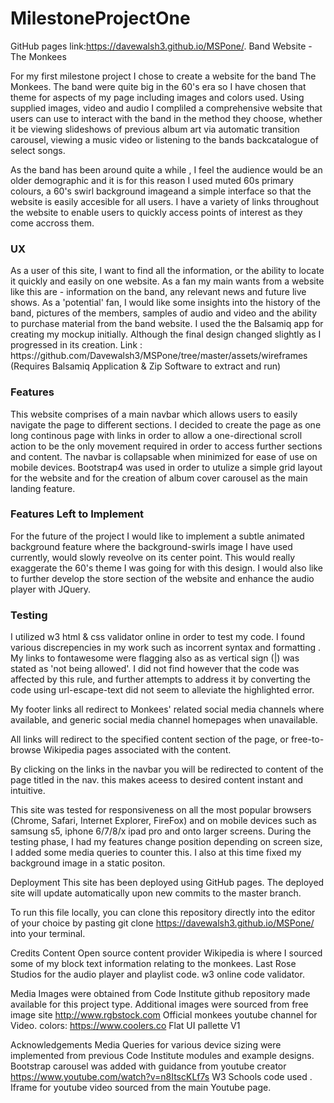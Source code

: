 
# MilestoneProjectOne

 GitHub pages link:https://davewalsh3.github.io/MSPone/.
Band Website - The Monkees

For my first milestone project I chose to create a website for the band The Monkees.
The band were quite big in the 60's era so I have chosen that theme for aspects of my page including images and colors used.
Using supplied images, video and audio I compliled a comprehensive website that users can use to interact with the band in the method they choose, whether it be viewing slideshows of previous album art via automatic transition carousel, viewing a music video or listening to the bands backcatalogue of select songs.


As the band has been around quite a while , I feel the audience would be an older demographic and it is for this reason I used muted 60s primary colours, a 60's swirl background imageand a simple interface so that the website is easily accesible for all users.
I have a variety of links throughout the website to enable users to quickly access points of interest as they come accross them.



<h3>UX</h3>
As a user of this site, I want to find all the information, or the ability to locate it quickly and easily on one website.
As a fan my main wants from a website like this are - information on the band, any relevant news and future live shows.
As a 'potential' fan, I would like some insights into the history of the band, pictures of the members, samples of audio and video and the ability to purchase material from the band website.
I used the the Balsamiq app for creating my mockup initially. Although the final design changed slightly as I progressed in its creation.
Link : https://github.com/Davewalsh3/MSPone/tree/master/assets/wireframes 
(Requires Balsamiq Application & Zip Software to extract and run)

<h3>Features</h3>
This website comprises of a main navbar which allows users to easily navigate the page to different sections. I decided to create the page as one long continous page with links in order to allow a one-directional scroll action to be the only movement required in order to access further sections and content. The navbar is collapsable when minimized for ease of use on mobile devices.
Bootstrap4 was used in order to utulize a simple grid layout for the website and for the creation of album cover carousel as the main landing feature. 

<h3>Features Left to Implement</h3>
For the future of the project I would like to implement a subtle animated background feature where the background-swirls image I have used currently, would slowly reveolve on its center point. This would really exaggerate the 60's theme I was going for with this design.
I would also like to further develop the store section of the website and enhance the audio player with JQuery.


<h3>Testing</h3>

I utilized w3 html & css validator online in order to test my code. I found various discrepencies in my work such as incorrent syntax and formatting . My links to fontawesome were flagging also as as vertical sign (|) was stated as 'not being allowed'. I did not find however that the code was affected by this rule, and further attempts to address it by converting the code using url-escape-text did not seem to alleviate the highlighted error.

My footer links all redirect to Monkees' related social media channels where available, and generic social media channel homepages when unavailable.

All links will redirect to the specified content section of the page, or free-to-browse Wikipedia pages associated with the content.

By clicking on the links in the navbar you will be redirected to content of the page titled in the nav. this makes aceess to desired content instant and intuitive.

This site was tested for responsiveness on all the most popular browsers (Chrome, Safari, Internet Explorer, FireFox) and on mobile devices such as samsung s5, iphone 6/7/8/x ipad pro and onto larger screens. During the testing phase, I had my features change position depending on screen size, I added some media queries to counter this. I also at this time fixed my background image in a static positon.

Deployment
This site has been deployed using GitHub pages. The deployed site will update automatically upon new commits to the master branch.

To run this file locally, you can clone this repository directly into the editor of your choice by pasting git clone https://davewalsh3.github.io/MSPone/ into your terminal.

Credits
Content
Open source content provider Wikipedia is where I sourced some of my block text information relating to the monkees.
Last Rose Studios for the audio player and playlist code.
w3 online code validator.


Media
Images were obtained from Code Institute github repository made available for this project type.
Additional images were sourced from free image site http://www.rgbstock.com
Official monkees youtube channel for Video.
colors: https://www.coolers.co
        Flat UI pallette V1

Acknowledgements
Media Queries for various device sizing were implemented from previous Code Institute modules and example designs.
Bootstrap carousel was added with guidance from youtube creator <Sonar Systems>  https://www.youtube.com/watch?v=n8ItscKLf7s
 W3 Schools code used .
 Iframe for youtube video sourced from the main Youtube page.



